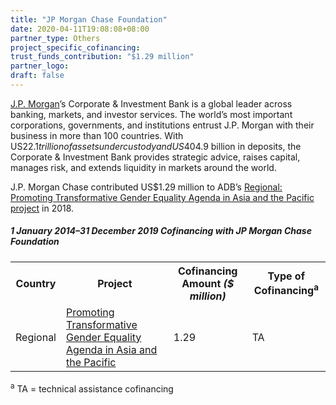 ```yaml
---
title: "JP Morgan Chase Foundation"
date: 2020-04-11T19:08:08+08:00
partner_type: Others
project_specific_cofinancing:
trust_funds_contribution: "$1.29 million"
partner_logo:
draft: false
---
```


<a href="https://www.jpmorgan.com">J.P. Morgan</a>’s Corporate & Investment Bank is a global leader across banking, markets, and investor services. The world’s most important corporations, governments, and institutions entrust J.P. Morgan with their business in more than 100 countries. With US$22.1 trillion of assets under custody and US$404.9 billion in deposits, the Corporate & Investment Bank provides strategic advice, raises capital, manages risk, and extends liquidity in markets around the world. 

J.P. Morgan Chase contributed US$1.29 million to ADB’s <a href="https://www.adb.org/projects/52214-001/main">Regional: Promoting Transformative Gender Equality Agenda in Asia and the Pacific project</a> in 2018.

##### _1 January 2014–31 December 2019_ Cofinancing with JP Morgan Chase Foundation

<table class="table dr-partner-table">

<tr>
<th>Country</th>
<th>Project</th>
<th>Cofinancing Amount <em>($ million)</em></th>
<th>Type of Cofinancing<sup>a</sup></th>
</tr>
<tr>
<td>Regional</td>
<td><a
href="https://www.adb.org/projects/52214-001/main" target="_blank">Promoting Transformative Gender Equality Agenda in Asia and the Pacific</a></td>
<td>1.29 </td>
<td>TA</td>
</tr>
</table>


<p class="dr-footnote"><sup>a</sup> TA = technical assistance cofinancing</p>
